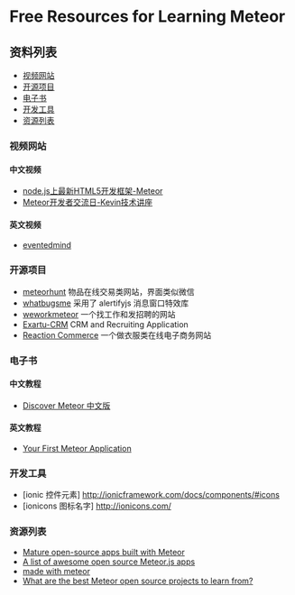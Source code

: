 # Free Resources for Learning Meteor

## 资料列表
* [视频网站](#视频网站)
* [开源项目](#开源项目)
* [电子书](#电子书)
* [开发工具](#开发工具)
* [资源列表](#资源列表)

### 视频网站

#### 中文视频
* [node.js上最新HTML5开发框架-Meteor](https://www.codeschool.com/)
* [Meteor开发者交流日-Kevin技术讲座](http://www.maiziedu.com/lesson/3446/)

#### 英文视频
* [eventedmind](https://www.eventedmind.com) 

### 开源项目
* [meteorhunt](http://meteorhunt.meteor.com) 物品在线交易类网站，界面类似微信
* [whatbugsme](https://github.com/rstgroup/whatbugsme) 采用了 alertifyjs 消息窗口特效库
* [weworkmeteor](http://www.weworkmeteor.com/jobs) 一个找工作和发招聘的网站
* [Exartu-CRM](https://github.com/Exartu/Exartu-CRM) CRM and Recruiting Application
* [Reaction Commerce](https://github.com/reactioncommerce/reaction) 一个做衣服类在线电子商务网站

### 电子书

#### 中文教程
* [Discover Meteor 中文版](http://zh.discovermeteor.com)

#### 英文教程
* [Your First Meteor Application](http://meteortips.com)


### 开发工具
* [ionic 控件元素] http://ionicframework.com/docs/components/#icons
* [ionicons 图标名字] http://ionicons.com/

### 资源列表
* [Mature open-source apps built with Meteor](https://forums.meteor.com/t/mature-open-source-apps-built-with-meteor/935)
* [A list of awesome open source Meteor.js apps](http://www.meteorapps.co/)
* [made with meteor](http://madewith.meteor.com/newest)
* [What are the best Meteor open source projects to learn from?](http://www.quora.com/What-are-the-best-Meteor-open-source-projects-to-learn-from)

